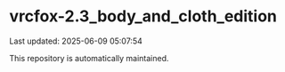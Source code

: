 # vrcfox-2.3_body_and_cloth_edition

Last updated: 2025-06-09 05:07:54

This repository is automatically maintained.
